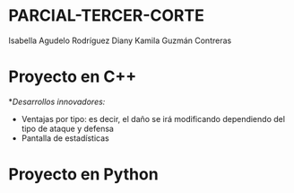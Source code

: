 # PARCIAL-TERCER-CORTE
Isabella Agudelo Rodríguez
Diany Kamila Guzmán Contreras

# Proyecto en C++
**Desarrollos innovadores:*
- Ventajas por tipo: es decir, el daño se irá modificando dependiendo del tipo de ataque y defensa
- Pantalla de estadísticas


# Proyecto en Python
